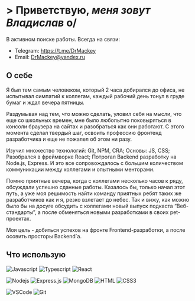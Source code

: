 # &gt; Приветствую, _меня зовут Владислав_ o/

В активном поиске работы. Всегда на связи:
- Telegram: https://t.me/DrMackey
- Email: DrMackey@yandex.ru

## О себе

Я был тем самым человеком, который 2 часа добирался до офиса, не испытывал симпатий к коллегам, каждый рабочий день тонул в груде бумаг и ждал вечера пятницы. 

Раздумывая над тем, что можно сделать, уловил себя на мысли, что еще со школьных времен, мне было любопытно поковыряться в консоли браузера на сайтах и разобраться как они работают. С этого момента сделал твердый шаг, освоить профессию фронтенд разработчика и еще не пожалел об этом ни разу.

Изучил множество технологий: Git, NPM, CRA; Основы: JS, CSS; Разобрался в фреймворке React; Потрогал Backend разработку на Node.js, Express. И это все сопровождалось с большим количеством коммуникации между коллегами и опытными менторами.

Помню приятные вечера, когда с коллегами несколько часов к ряду, обсуждали успешно сданные работы. Казалось бы, только начал этот путь, а уже моя решимость найти команду приятных ребят таких же разработчиков как и я, резко взлетает до небес. Так и вижу, как можно было бы на досуге обсудить с коллегами новый выпуск подкаста “Веб-стандарты”, а после обменяться новыми разработками в своих pet-проектах.

Моя цель - добиться успехов на фронте Frontend-разработки, а после осовить просторы Backend`а.

## Что использую

![Javascript](https://img.shields.io/badge/Javascript-F0DB4F?style=for-the-badge&labelColor=black&logo=javascript&logoColor=F0DB4F)
![Typescript](https://img.shields.io/badge/Typescript-007acc?style=for-the-badge&labelColor=black&logo=typescript&logoColor=007acc)
![React](https://img.shields.io/badge/-React-61DBFB?style=for-the-badge&labelColor=black&logo=react&logoColor=61DBFB)
 <!-- ![React Native](https://img.shields.io/badge/React_Native-20232A?style=for-the-badge&logo=react&logoColor=61DAFB)
 ![Next.js](https://img.shields.io/badge/next.js-000000?style=for-the-badge&logo=nextdotjs&logoColor=white) -->
![Nodejs](https://img.shields.io/badge/Nodejs-3C873A?style=for-the-badge&labelColor=black&logo=node.js&logoColor=3C873A)
![Express.js](https://img.shields.io/badge/Express.js-000000?style=for-the-badge&logo=express&logoColor=white)
![MongoDB](https://img.shields.io/badge/MongoDB-4EA94B?style=for-the-badge&logo=mongodb&logoColor=white)
![HTML](https://img.shields.io/badge/HTML5-E34F26?style=for-the-badge&logo=html5&logoColor=white)
![CSS3](https://img.shields.io/badge/CSS3-1572B6?style=for-the-badge&logo=css3&logoColor=white)
 <!-- ![SASS Badge](https://img.shields.io/badge/Sass-CC6699?style=for-the-badge&logo=sass&logoColor=white)
 ![Ant-Design](https://img.shields.io/badge/AntDesign-0170FE?style=for-the-badge&logo=antdesign&logoColor=white)
 ![Tailwind](https://img.shields.io/badge/Tailwind_CSS-092749?style=for-the-badge&logo=tailwindcss&logoColor=06B6D4&labelColor=000000)
 ![Bootstrap](https://img.shields.io/badge/Bootstrap-563D7C?style=for-the-badge&logo=bootstrap&logoColor=white)
 ![Strapi](https://img.shields.io/badge/strapi-2E7EEA?style=for-the-badge&logo=strapi&logoColor=white)
 ![Markdown](https://img.shields.io/badge/Markdown-000000?style=for-the-badge&logo=markdown&logoColor=white)
 ![Redux](https://img.shields.io/badge/Redux-593D88?style=for-the-badge&logo=redux&logoColor=white)
 ![React Query](https://img.shields.io/badge/-React_Query-FF4154?style=for-the-badge&logo=react%20query&logoColor=white) -->
![VSCode](https://img.shields.io/badge/Visual_Studio-0078d7?style=for-the-badge&logo=visual%20studio&logoColor=white)
![Git](https://img.shields.io/badge/Git-F05032?style=for-the-badge&logo=git&logoColor=white)
